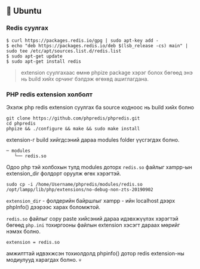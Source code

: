 ## 🚀 Ubuntu

### Redis суулгах 

```
$ curl https://packages.redis.io/gpg | sudo apt-key add -
$ echo "deb https://packages.redis.io/deb $(lsb_release -cs) main" | sudo tee /etc/apt/sources.list.d/redis.list
$ sudo apt-get update
$ sudo apt-get install redis
```

>extension суулгахаас өмнө phpize package хэрэг болох бөгөөд энэ нь build хийх орчинг бэлдэж өгөхөд ашиглагдана.  


### PHP redis extension холболт


Эхэлж php redis extension суулгах ба source кодноос нь build хийх болно  

```
git clone https://github.com/phpredis/phpredis.git
cd phpredis
phpize && ./configure && make && sudo make install
```

extension-г build хийгдсэний дараа modules folder үүсгэгдэх болно.

```
─ modules
   └── redis.so
```

Одоо php тэй холбохын тулд modules доторх `redis.so` файлыг xampp-ын extension_dir фолдорт оруулж өгөх хэрэгтэй. 

```
sudo cp -i /home/Username/phpredis/modules/redis.so /opt/lampp/lib/php/extensions/no-debug-non-zts-20190902
```
`extension_dir` - фолдерийн байршлыг xampp - ийн localhost дээрх phpInfo() дээрээс харах боломжтой. 

`redis.so` файлыг copy paste хийсэний дараа идэвхжүүлэх хэрэгтэй бөгөөд `php.ini` тохиргооны файлын extension хэсэгт дараах мөрийг нэмэх болно.

```
extension = redis.so
``` 

амжилттай идвэхжсэн тохиолдолд phpinfo() дотор redis extension-ны модиулууд харагдах болно. 💀